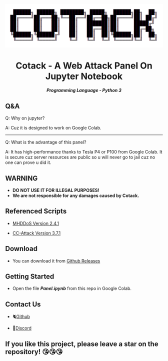 <div align=center>
<img src="/cotack.png"/>
</div>

<h1 align="center">Cotack - A Web Attack Panel On Jupyter Notebook</h1>

<em><h5 align="center">Programming Language - Python 3</h5></em>

## Q&A

Q: Why on jupyter?

A: Cuz it is designed to work on Google Colab.

---

Q: What is the advantage of this panel?

A: It has high-performance thanks to Tesla P4 or P100 from Google Colab. It is secure cuz server resources are public so u will never go to jail cuz no one can prove u did it.

## WARNING
* **DO NOT USE IT FOR ILLEGAL PURPOSES!**
* **We are not responsible for any damages caused by Cotack.**

## Referenced Scripts

* [MHDDoS Version 2.4.1](https://github.com/MatrixTM/MHDDoS/releases/tag/2.4)

* [CC-Attack Version 3.7.1](https://github.com/Leeon123/CC-attack/releases/tag/v3.7.1)

## Download

* You can download it from [Github Releases](https://github.com/glut410/cotack/releases)

## Getting Started
* Open the file ***Panel.ipynb*** from this repo in Google Colab.

## Contact Us

* 🐈[Github](https://github.com/glut410/cotack/issues)

* 🦕[Discord](https://discord.gg/cgGnJbu9Pj)

**If you like this project, please leave a star on the repository! 😘😘😘**
---
